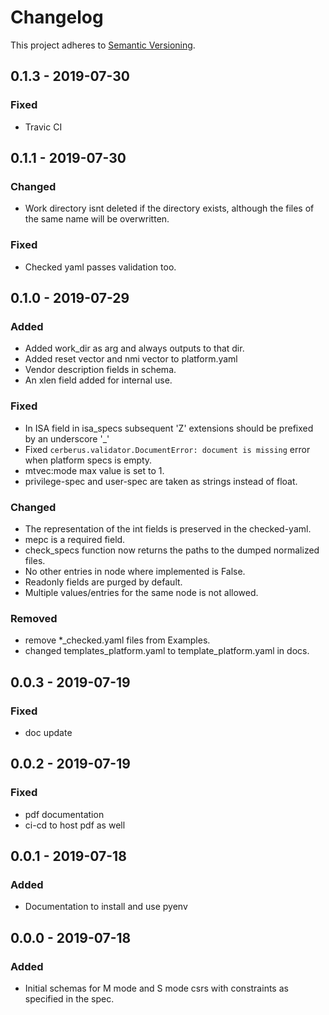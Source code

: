 # Changelog

This project adheres to [Semantic Versioning](https://semver.org/spec/v2.0.0.html).

## 0.1.3 - 2019-07-30
### Fixed
- Travic CI
## 0.1.1 - 2019-07-30
### Changed
- Work directory isnt deleted if the directory exists, although the files of the same name will be overwritten.
### Fixed
- Checked yaml passes validation too.

## 0.1.0 - 2019-07-29
### Added
- Added work_dir as arg and always outputs to that dir.
- Added reset vector and nmi vector to platform.yaml
- Vendor description fields in schema.
- An xlen field added for internal use.
### Fixed
- In ISA field in isa_specs subsequent 'Z' extensions should be prefixed by an underscore '_'
- Fixed `cerberus.validator.DocumentError: document is missing` error when platform specs is empty. 
- mtvec:mode max value is set to 1.
- privilege-spec and user-spec are taken as strings instead of float.
### Changed
- The representation of the int fields is preserved in the checked-yaml.
- mepc is a required field.
- check_specs function now returns the paths to the dumped normalized files.
- No other entries in node where implemented is False.
- Readonly fields are purged by default.
- Multiple values/entries for the same node is not allowed.
### Removed
- remove *_checked.yaml files from Examples.
- changed templates_platform.yaml to template_platform.yaml in docs.

## 0.0.3 - 2019-07-19
### Fixed
- doc update

## 0.0.2 - 2019-07-19
### Fixed
- pdf documentation
- ci-cd to host pdf as well

## 0.0.1 - 2019-07-18
### Added
- Documentation to install and use pyenv 

## 0.0.0 - 2019-07-18
### Added
- Initial schemas for M mode and S mode csrs with constraints as specified in the spec.
